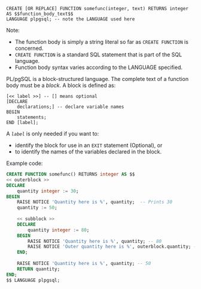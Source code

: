 
```plsql
CREATE [OR REPLACE] FUNCTION somefunc(integer, text) RETURNS integer
AS $$function_body_text$$
LANGUAGE plpgsql; -- note the LANGUAGE used here
```

Note:
- The function body is simply a string literal so far as `CREATE FUNCTION` is concerned.
- `CREATE FUNCTION` is a standard SQL statement that is part of the SQL language. 
- Function body syntax varies according to the LANGUAGE specified.

PL/pgSQL is a block-structured language. The complete text of a function body must be a _block_. A block is defined as:

```plsql
[<< label >>] -- [] means optional
[DECLARE
	declarations;] -- declare variable names
BEGIN
    statements;
END [label];
```

A _`label`_ is only needed if you want to:
- identify the block for use in an `EXIT` statement (Optional), or 
- to identify the names of the variables declared in the block. 

Example code:

```sql
CREATE FUNCTION somefunc() RETURNS integer AS $$
<< outerblock >>
DECLARE
    quantity integer := 30;
BEGIN
    RAISE NOTICE 'Quantity here is %', quantity;  -- Prints 30
    quantity := 50;
    
	<< subblock >>
    DECLARE
        quantity integer := 80;
    BEGIN
        RAISE NOTICE 'Quantity here is %', quantity; -- 80
        RAISE NOTICE 'Outer quantity here is %', outerblock.quantity; -- 50
    END;
    
    RAISE NOTICE 'Quantity here is %', quantity; -- 50
    RETURN quantity;
END;
$$ LANGUAGE plpgsql;
```